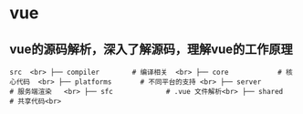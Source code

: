 # vue
## vue的源码解析，深入了解源码，理解vue的工作原理

`
src  <br>
├── compiler        # 编译相关  <br>
├── core            # 核心代码  <br>
├── platforms       # 不同平台的支持 <br>
├── server          # 服务端渲染   <br>
├── sfc             # .vue 文件解析<br>
├── shared          # 共享代码<br>
`
